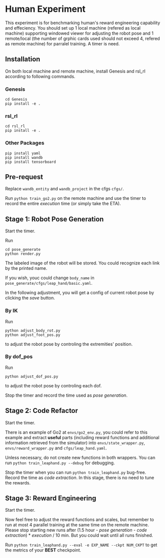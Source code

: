 # Human Experiment

This experiment is for benchmarking human's reward engineering capability and effeciency. You should set up 1 local machine (refered as local machine) supporting windowed viewer for adjusting the robot pose and 1 remote/local (the number of grphic cards used should not exceed 4, refered as remote machine) for parralel training. A timer is need.

## Installation

On both local machine and remote machine, install Genesis and rsl_rl according to following commands.

### Genesis

```
cd Genesis
pip install -e .
```

### rsl_rl
```
cd rsl_rl
pip install -e .
```

### Other Packages

```
pip install yaml
pip install wandb
pip install tensorboard
```

## Pre-request

Replace `wandb_entity` and `wandb_project` in the cfgs `cfgs/`.

Run `python train_go2.py` on the remote machine and use the timer to record the entire *execution* time (or simply take the ETA).

## Stage 1: Robot Pose Generation

Start the timer.

Run
```
cd pose_generate
python render.py
```
The labeled image of the robot will be stored. You could recognize each link by the printed name.

If you wish, youc could change `body_name` in `pose_generate/cfgs/leap_hand/basic.yaml`.

In the following adjustment, you will get a config of current robot pose by clicking the *save* button.

### By IK
Run
```
python adjust_body_rot.py
python adjust_foot_pos.py
```
to adjust the robot pose by controling the extremities' position.

### By dof_pos
Run
```
python adjust_dof_pos.py
```
to adjust the robot pose by controling each dof.

Stop the timer and record the time used as *pose generation*.

## Stage 2: Code Refactor

Start the timer.

There is an example of Go2 at `envs/go2_env.py`, you could refer to this example and extract **useful** parts (including reward functions and additional information retrieved from the simulator) into `envs/state_wrapper.py`, `envs/reward_wrapper.py` and `cfgs/leap_hand.yaml`. 

Unless necessary, do not create new functions in both wrappers. You can run `python train_leaphand.py --debug` for debugging.

Stop the timer when you can run `python train_leaphand.py` bug-free. Record the time as *code extraction*. In this stage, there is no need to tune the rewards.

## Stage 3: Reward Engineering

Start the timer.

Now feel free to adjust the reward functions and scales, but remember to run at most 4 parallel training at the same time on the remote machine. Please stop starting new runs after (1.5 hour - *pose generation* - *code extraction*) * *execution* / 10 min. But you could wait until all runs finished.

Run `python train_leaphand.py --eval -e EXP_NAME --ckpt NUM_CKPT` to get the metrics of your **BEST** checkpoint.
